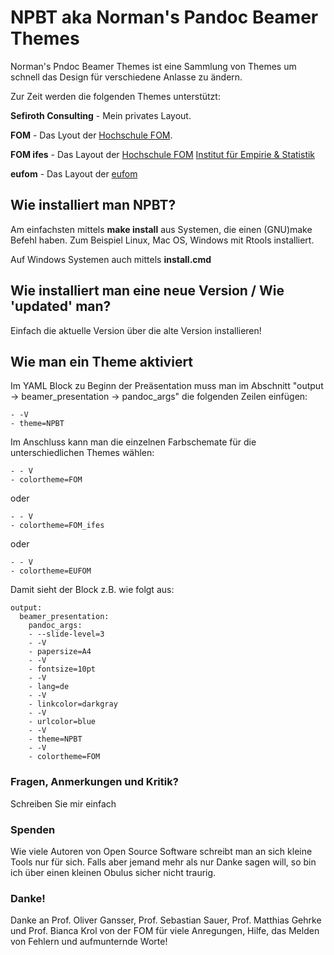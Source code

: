 # NPBT aka Norman's Pandoc Beamer Themes

Norman's Pndoc Beamer Themes ist eine Sammlung von Themes um schnell das Design für verschiedene Anlasse zu ändern.

Zur Zeit werden die folgenden Themes unterstützt:

**Sefiroth Consulting** - Mein privates Layout.

**FOM** - Das Lyout der [Hochschule FOM](https://www.fom.de).

**FOM ifes** - Das Layout der [Hochschule FOM](https://www.fom.de) [Institut für Empirie & Statistik](https://www.fom.de/forschung/institute/ifes-institut-fuer-empirie-und-statistik.html)

**eufom** - Das Layout der [eufom](http://www.eufom.lu)


## Wie installiert man NPBT?

Am einfachsten mittels **make install** aus Systemen, die einen (GNU)make Befehl haben. Zum Beispiel Linux, Mac OS, Windows mit Rtools installiert. 

Auf Windows Systemen auch mittels **install.cmd**

## Wie installiert man eine neue Version / Wie 'updated' man?

Einfach die aktuelle Version über die alte Version installieren!

## Wie man ein Theme aktiviert

Im YAML Block zu Beginn der Preäsentation muss man im Abschnitt "output -> beamer_presentation -> pandoc_args" die folgenden Zeilen einfügen:


    - -V
    - theme=NPBT

Im Anschluss kann man die einzelnen Farbschemate für die unterschiedlichen Themes wählen:

    - - V
    - colortheme=FOM
    
oder

    - - V
    - colortheme=FOM_ifes

oder

    - - V
    - colortheme=EUFOM


Damit sieht der Block z.B. wie folgt aus:

```
output:
  beamer_presentation:
    pandoc_args:
    - --slide-level=3
    - -V
    - papersize=A4
    - -V
    - fontsize=10pt
    - -V
    - lang=de
    - -V
    - linkcolor=darkgray
    - -V
    - urlcolor=blue
    - -V
    - theme=NPBT
    - -V
    - colortheme=FOM
```

### Fragen, Anmerkungen und Kritik?

Schreiben Sie mir einfach


### Spenden

Wie viele Autoren von Open Source Software schreibt man an sich kleine Tools nur für sich. 
Falls aber jemand mehr als nur Danke sagen will, so bin ich über einen kleinen Obulus sicher nicht traurig.


### Danke!

Danke an Prof. Oliver Gansser, Prof. Sebastian Sauer, Prof. Matthias Gehrke und Prof. Bianca Krol von der FOM für viele Anregungen, Hilfe, das Melden von Fehlern und aufmunternde Worte!